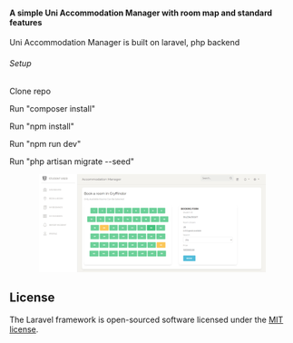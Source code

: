 <h4>A simple Uni Accommodation Manager with room map and standard features</h4>
<p>Uni Accommodation Manager is built on laravel, php backend</p>

<h6>Setup</h6>
<p>Clone repo</p>
<p>Run "composer install"</p>
<p>Run "npm install"</p>
<p>Run "npm run dev"</p>
<p>Run "php artisan migrate --seed"</p>

<p align="center"><a><img src="public/Screenshot (2).png" width="400"></a></p>



## License

The Laravel framework is open-sourced software licensed under the [MIT license](https://opensource.org/licenses/MIT).

